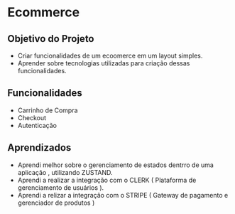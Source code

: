# Ecommerce

## Objetivo do Projeto
- Criar funcionalidades de um ecoomerce em um layout simples.
- Aprender sobre tecnologias utilizadas para criação dessas funcionalidades.

## Funcionalidades
- Carrinho de Compra
- Checkout
- Autenticação 

## Aprendizados 
- Aprendi melhor sobre o gerenciamento de estados dentrro de uma aplicação , utilizando ZUSTAND.
- Aprendi a realizar a integração com o CLERK ( Plataforma de gerenciamento de usuários ).
- Aprendi a relizar a integração com o STRIPE ( Gateway de pagamento e gerenciador de produtos )